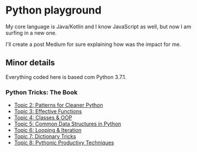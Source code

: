 # Python playground

My core language is Java/Kotlin and I know JavaScript as well, but now I am surfing in a new one.

I'll create a post Medium for sure explaining how was the impact for me.

## Minor details

Everything coded here is based com Python 3.7.1.

### Python Tricks: The Book

- [Topic 2: Patterns for Cleaner Python](/python_tricks_the_book/src/topic_2)
- [Topic 3: Effective Functions](/python_tricks_the_book/src/topic_3)
- [Topic 4: Classes & OOP](/python_tricks_the_book/src/topic_4)
- [Topic 5: Common Data Structures in Python](/python_tricks_the_book/src/topic_5) 
- [Topic 6: Looping & Iteration](/python_tricks_the_book/src/topic_6) 
- [Topic 7: Dictionary Tricks](/python_tricks_the_book/src/topic_7) 
- [Topic 8: Pythonic Productivy Techniques](/python_tricks_the_book/src/topic_8) 
